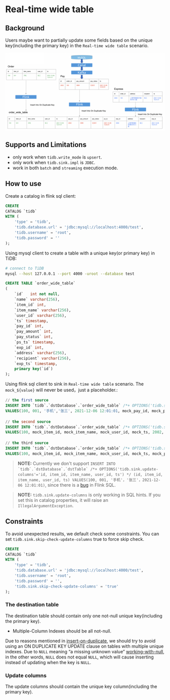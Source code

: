 # Real-time wide table

## Background

Users maybe want to partially update some fields based on the unique key(including the primary key) in the `Real-time wide table` scenario.

![image alt text](design/imgs/real-time-wide-table/Materialized-View.png)

## Supports and Limitations

- only work when `tidb.write_mode` is `upsert`.
- only work when `tidb.sink.impl` is `JDBC`.
- work in both `batch` and `streaming` execution mode.

## How to use

Create a catalog in flink sql client:

```sql
CREATE
CATALOG `tidb`
WITH (
    'type' = 'tidb',
    'tidb.database.url' = 'jdbc:mysql://localhost:4000/test',
    'tidb.username' = 'root',
    'tidb.password' = ''
);
```

Using mysql client to create a table with a unique key(or primary key) in TiDB:

```bash
# connect to TiDB
mysql --host 127.0.0.1 --port 4000 -uroot --database test
```

```sql
CREATE TABLE `order_wide_table`
(
    `id`   int not null,
    `name` varchar(256),
    `item_id` int, 
    `item_name` varchar(256), 
    `user_id` varchar(256), 
    `ts` timestamp,
    `pay_id` int, 
    `pay_amount` int, 
    `pay_status` int, 
    `ps_ts` timestamp,
    `exp_id` int, 
    `address` varchar(256), 
    `recipient` varchar(256), 
    `exp_ts` timestamp, 
    primary key(`id`)
);
```

Using flink sql client to sink in `Real-time wide table` scenario. The `mock_${value}` will never be used，just a placeholder.:

```sql
// the first source
INSERT INTO `tidb`.`dstDatabase`.`order_wide_table` /*+ OPTIONS('tidb.sink.update-columns'='id, item_id, item_name, user_id, ts') */
VALUES(100, 001, '手机','张三', 2021-12-06 12:01:01, mock_pay_id, mock_pay_amount, mock_pay_status, mock_ps_ts, mock_exp_id, mock_address, mock_recipient, mock_exp_ts)

// the second source
INSERT INTO `tidb`.`dstDatabase`.`order_wide_table` /*+ OPTIONS('tidb.sink.update-columns'='id, pay_id, pay_amount, pay_status, ps_ts') */
VALUES(100, mock_item_id, mock_item_name, mock_user_id, mock_ts, 2002, 399, '已支付', 2021-12-06 12:02:01, mock_exp_id, mock_address, mock_recipient, mock_exp_ts)

// the third source
INSERT INTO `tidb`.`dstDatabase`.`order_wide_table` /*+ OPTIONS('tidb.sink.update-columns'='id, exp_id, address, recipient, exp_ts') */
VALUES(100, mock_item_id, mock_item_name, mock_user_id, mock_ts, mock_pay_id, mock_pay_amount, mock_pay_status, mock_ps_ts, 3002, '上海市黄浦区外滩SOHO C座', '张三', 2021-12-06 15:01:01)
```

> **NOTE:**
> Currently we don't support ```INSERT INTO `tidb`.`dstDatabase`.`dstTable` /*+ OPTIONS('tidb.sink.update-columns'='id, item_id, item_name, user_id, ts') */ (id, item_id, item_name, user_id, ts)
VALUES(100, 001, '手机'，'张三'，2021-12-06 12:01:01)```, since there is a [bug](https://issues.apache.org/jira/browse/FLINK-27683) in Flink SQL.

> **NOTE:**
> `tidb.sink.update-columns` is only working in SQL hints. If you set this in catalog properties, it will raise an `IllegalArgumentException`.

## Constraints

To avoid unexpected results, we default check some constraints. You can set `tidb.sink.skip-check-update-columns` true to force skip check.

```sql
CREATE
CATALOG `tidb`
WITH (
    'type' = 'tidb',
    'tidb.database.url' = 'jdbc:mysql://localhost:4000/test',
    'tidb.username' = 'root',
    'tidb.password' = '',
    'tidb.sink.skip-check-update-columns' = 'true'
);
```

### The destination table

The destination table should contain only one not-null unique key(including the primary key).
- Multiple-Column Indexes should be all not-null.

Due to reasons mentioned in [insert-on-duplicate](https://dev.mysql.com/doc/refman/8.0/en/insert-on-duplicate.html), we should try to avoid using an ON DUPLICATE KEY UPDATE clause on tables with multiple unique indexes.
Due to `NULL` meaning “a missing unknown value” [working-with-null](https://dev.mysql.com/doc/refman/8.0/en/working-with-null.html), in the other words, `NULL`  does not equal `NULL`, which will cause inserting instead of updating when the key is `NULL`.

### Update columns

The update columns should contain the unique key column(including the primary key).
